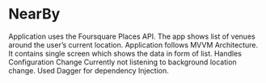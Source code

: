 # NearBy
Application uses the Foursquare Places API.
The app shows list of venues around the user’s current location.
Application follows MVVM Architecture.
It contains single screen which shows the data in form of list.
Handles Configuration Change
Currently not listening to background location change.
Used Dagger for dependency Injection.
